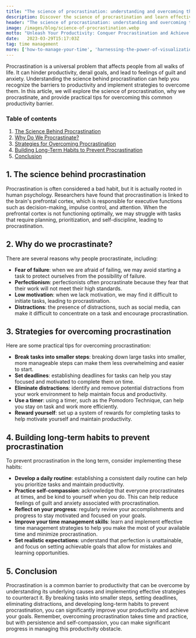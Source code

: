 ```yaml
---
title: "The science of procrastination: understanding and overcoming the barriers to productivity"
description: Discover the science of procrastination and learn effective strategies to overcome the barriers to productivity. Unleash your potential and achieve your goals with this comprehensive guide.
header: "The science of procrastination: understanding and overcoming the barriers to productivity"
image: /images/blog/science-of-procrastination.webp
motto: "Unleash Your Productivity: Conquer Procrastination and Achieve Your Goals"
date:	2023-03-29T15:17:03Z
tag: time management
more: ['how-to-manage-your-time', 'harnessing-the-power-of-visualization']
---
```

Procrastination is a universal problem that affects people from all walks of life. It can hinder productivity, derail goals, and lead to feelings of guilt and anxiety. Understanding the science behind procrastination can help you recognize the barriers to productivity and implement strategies to overcome them. In this article, we will explore the science of procrastination, why we procrastinate, and provide practical tips for overcoming this common productivity barrier.

### Table of contents

1. [The Science Behind Procrastination](#science)
2. [Why Do We Procrastinate?](#why)
3. [Strategies for Overcoming Procrastination](#strategies)
4. [Building Long-Term Habits to Prevent Procrastination](#habits)
5. [Conclusion](#conclusion)

<a name="science"></a>

## 1. The science behind procrastination

Procrastination is often considered a bad habit, but it is actually rooted in human psychology. Researchers have found that procrastination is linked to the brain's prefrontal cortex, which is responsible for executive functions such as decision-making, impulse control, and attention. When the prefrontal cortex is not functioning optimally, we may struggle with tasks that require planning, prioritization, and self-discipline, leading to procrastination.

<a name="why"></a>

## 2. Why do we procrastinate?

There are several reasons why people procrastinate, including:

* **Fear of failure**: when we are afraid of failing, we may avoid starting a task to protect ourselves from the possibility of failure.
* **Perfectionism**: perfectionists often procrastinate because they fear that their work will not meet their high standards.
* **Low motivation**: when we lack motivation, we may find it difficult to initiate tasks, leading to procrastination.
* **Distractions**: the presence of distractions, such as social media, can make it difficult to concentrate on a task and encourage procrastination.

<a name="strategies"></a>

## 3. Strategies for overcoming procrastination

Here are some practical tips for overcoming procrastination:

* **Break tasks into smaller steps**: breaking down large tasks into smaller, more manageable steps can make them less overwhelming and easier to start.
* **Set deadlines**: establishing deadlines for tasks can help you stay focused and motivated to complete them on time.
* **Eliminate distractions**: identify and remove potential distractions from your work environment to help maintain focus and productivity.
* **Use a timer**: using a timer, such as the Pomodoro Technique, can help you stay on task and work more efficiently.
* **Reward yourself**: set up a system of rewards for completing tasks to help motivate yourself and maintain productivity.

<a name="habits"></a>

## 4. Building long-term habits to prevent procrastination

To prevent procrastination in the long term, consider implementing these habits:

*   **Develop a daily routine**: establishing a consistent daily routine can help you prioritize tasks and maintain productivity.
*   **Practice self-compassion**: acknowledge that everyone procrastinates at times, and be kind to yourself when you do. This can help reduce feelings of guilt and anxiety associated with procrastination.
*   **Reflect on your progress**: regularly review your accomplishments and progress to stay motivated and focused on your goals.
*   **Improve your time management skills**: learn and implement effective time management strategies to help you make the most of your available time and minimize procrastination.
*   **Set realistic expectations**: understand that perfection is unattainable, and focus on setting achievable goals that allow for mistakes and learning opportunities.

<a name="conclusion"></a>

## 5. Conclusion

Procrastination is a common barrier to productivity that can be overcome by understanding its underlying causes and implementing effective strategies to counteract it. By breaking tasks into smaller steps, setting deadlines, eliminating distractions, and developing long-term habits to prevent procrastination, you can significantly improve your productivity and achieve your goals. Remember, overcoming procrastination takes time and practice, but with persistence and self-compassion, you can make significant progress in managing this productivity obstacle.
